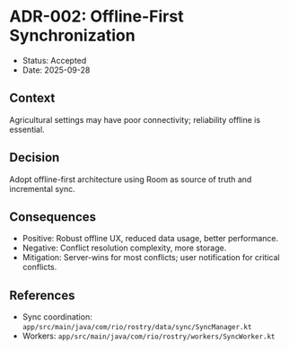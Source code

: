 # ADR-002: Offline-First Synchronization

- Status: Accepted
- Date: 2025-09-28

## Context
Agricultural settings may have poor connectivity; reliability offline is essential.

## Decision
Adopt offline-first architecture using Room as source of truth and incremental sync.

## Consequences
- Positive: Robust offline UX, reduced data usage, better performance.
- Negative: Conflict resolution complexity, more storage.
- Mitigation: Server-wins for most conflicts; user notification for critical conflicts.

## References
- Sync coordination: `app/src/main/java/com/rio/rostry/data/sync/SyncManager.kt`
- Workers: `app/src/main/java/com/rio/rostry/workers/SyncWorker.kt`
